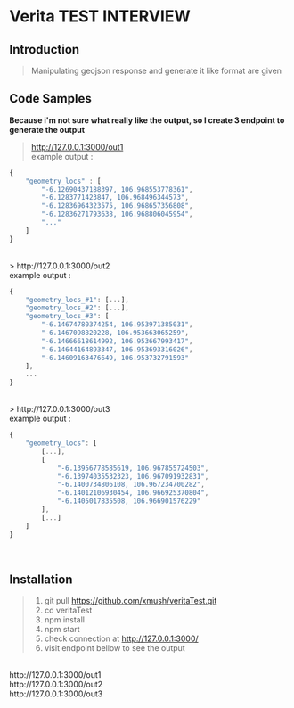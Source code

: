 # Verita TEST INTERVIEW 

## Introduction

> Manipulating geojson response and generate it like format are given

## Code Samples

**Because i'm not sure what really like the output, so I create 3 endpoint to generate the output**
> http://127.0.0.1:3000/out1<br>
example output : 
```javascript
{
    "geometry_locs" : [
        "-6.12690437188397, 106.968553778361",
        "-6.1283771423847, 106.968496344573",
        "-6.12836964323575, 106.968657356808",
        "-6.12836271793638, 106.968806045954",
        "..."
    ]
}
```
<br>
> http://127.0.0.1:3000/out2<br>
example output : 
<!-- -->

```javascript
{
    "geometry_locs_#1": [...],
    "geometry_locs_#2": [...],
    "geometry_locs_#3": [
        "-6.14674780374254, 106.953971385031",
        "-6.1467098820228, 106.953663065259",
        "-6.14666618614992, 106.953667993417",
        "-6.14644164893347, 106.953693316026",
        "-6.14609163476649, 106.953732791593"
    ],
    ...
}
```
<br>
> http://127.0.0.1:3000/out3<br>
example output : 
<!-- -->

```javascript
{
    "geometry_locs": [
        [...],
        [
            "-6.13956778585619, 106.967855724503",
            "-6.13974035532323, 106.967091932831",
            "-6.1400734806108, 106.967234700282",
            "-6.14012106930454, 106.966925370804",
            "-6.1405017835508, 106.966901576229"
        ],
        [...]
    ]
}
```
<br>

## Installation

> 1. git pull https://github.com/xmush/veritaTest.git
> 2. cd veritaTest
> 3. npm install
> 4. npm start
> 5. check connection at http://127.0.0.1:3000/
> 6. visit endpoint bellow to see the output
<br>
http://127.0.0.1:3000/out1<br>
http://127.0.0.1:3000/out2<br>
http://127.0.0.1:3000/out3<br>